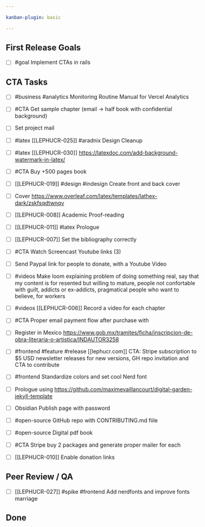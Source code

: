 ```yaml
---

kanban-plugin: basic

---
```



## First Release Goals

- [ ] #goal Implement CTAs in rails


## CTA Tasks

- [ ] #business #analytics Monitoring Routine Manual for Vercel Analytics
- [ ] #CTA Get sample chapter (email -> half book with confidential background)
- [ ] Set project mail
- [ ] #latex [[LEPHUCR-025]]  #aradnix Design Cleanup
- [ ] #latex [[LEPHUCR-030]] https://latexdoc.com/add-background-watermark-in-latex/
- [ ] #CTA Buy +500 pages book
- [ ] [[LEPHUCR-019]] #design #indesign Create front and back cover
- [ ] Cover https://www.overleaf.com/latex/templates/lathex-dark/zskfsqdtwnqv
- [ ] [[LEPHUCR-008]] Academic Proof-reading
- [ ] [[LEPHUCR-011]] #latex Prologue
- [ ] [[LEPHUCR-007]] Set the bibliography correctly
- [ ] #CTA Watch Screencast Youtube links (3)
- [ ] Send Paypal link for people to donate, with a Youtube Video
- [ ] #videos Make loom explaining problem of doing something real, say that my content is for resented but willing to mature, people not confortable with guilt, addicts or ex-addicts, pragmatical people who want to believe, for workers
- [ ] #videos [[LEPHUCR-006]] Record a video for each chapter
- [ ] #CTA Proper email payment flow after purchase with
- [ ] Register in Mexico https://www.gob.mx/tramites/ficha/inscripcion-de-obra-literaria-o-artistica/INDAUTOR3258
- [ ] #frontend #feature #release [[lephucr.com]] CTA: Stripe subscription to $5 USD newsletter releases for new versions, GH repo invitation and CTA to contribute
- [ ] #frontend Standardize colors and set cool Nerd font
- [ ] Prologue using https://github.com/maximevaillancourt/digital-garden-jekyll-template
- [ ] Obsidian Publish page with password
- [ ] #open-source GitHub repo with CONTRIBUTING.md fiile
- [ ] #open-source Digital pdf book
- [ ] #CTA Stripe buy 2 packages and generate proper mailer for each
- [ ] [[LEPHUCR-010]] Enable donation links


## Peer Review / QA

- [ ] [[LEPHUCR-027]] #spike #frontend Add nerdfonts and improve fonts marriage


## Done

